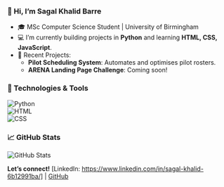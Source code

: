 ### 👋 Hi, I’m Sagal Khalid Barre  
- 🎓 MSc Computer Science Student | University of Birmingham  
- 💻 I’m currently building projects in **Python** and learning **HTML, CSS, JavaScript**.  
- 🚀 Recent Projects:  
   - **Pilot Scheduling System**: Automates and optimises pilot rosters.  
   - **ARENA Landing Page Challenge**: Coming soon!  

### 🔧 Technologies & Tools  
![Python](https://img.shields.io/badge/Python-3776AB?style=flat&logo=python&logoColor=white)  
![HTML](https://img.shields.io/badge/HTML5-E34F26?style=flat&logo=html5&logoColor=white)  
![CSS](https://img.shields.io/badge/CSS3-1572B6?style=flat&logo=css3&logoColor=white)  

### 📈 GitHub Stats  
![GitHub Stats](https://github-readme-stats.vercel.app/api?username=SagalKB&show_icons=true&theme=radical)  

**Let’s connect!** [LinkedIn: https://www.linkedin.com/in/sagal-khalid-6b12991ba/] | [GitHub](https://github.com/SagalKB)

<!---
SagalKB/SagalKB is a ✨ special ✨ repository because its `README.md` (this file) appears on your GitHub profile.
You can click the Preview link to take a look at your changes.
--->
